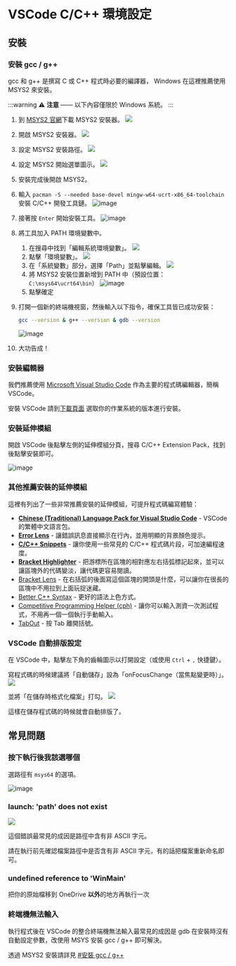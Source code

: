 # VSCode C/C++ 環境設定

## 安裝

### 安裝 gcc / g++

gcc 和 g++ 是撰寫 C 或 C++ 程式時必要的編譯器， Windows 在這裡推薦使用 MSYS2 來安裝。

:::warning
:warning: **注意** —— 以下內容僅限於 Windows 系統。
:::

1. 到 [MSYS2 官網](https://www.msys2.org/)下載 MSYS2 安裝器。
   ![](https://hackmd.io/_uploads/rynqprC-T.png)
   
2. 開啟 MSYS2 安裝器。
   ![](https://hackmd.io/_uploads/HJ0C2D0Za.png)
   
3. 設定 MSYS2 安裝路徑。
   ![](https://hackmd.io/_uploads/Hk646vRZa.png)
   
4. 設定 MSYS2 開始選單圖示。
   ![](https://hackmd.io/_uploads/Syl_6wAWa.png)
   
5. 安裝完成後開啟 MSYS2。
 
6. 輸入 `pacman -S --needed base-devel mingw-w64-ucrt-x86_64-toolchain` 安裝 C/C++ 開發工具鏈。
   ![image](https://hackmd.io/_uploads/Hyyn4y660.png)

7. 接著按 `Enter` 開始安裝工具。
   ![image](https://hackmd.io/_uploads/BJWlHJ66A.png)

8. 將工具加入 PATH 環境變數中。
   1. 在搜尋中找到「編輯系統環境變數」。
      ![](https://hackmd.io/_uploads/SJAiKw0Wp.png)
   2. 點擊「環境變數」。
      ![](https://hackmd.io/_uploads/ByMHmvR-a.png)
   3. 在「系統變數」部分，選擇「Path」並點擊編輯。
      ![](https://hackmd.io/_uploads/Bk0zNvCW6.png)
   4. 將 MSYS2 安裝位置新增到 PATH 中（預設位置：`C:\msys64\ucrt64\bin`）
     ![image](https://hackmd.io/_uploads/BJv5W1aaC.png)
   5. 點擊確定
    
9. 打開一個新的終端機視窗，然後輸入以下指令，確保工具皆已成功安裝：
    ```bash
    gcc --version & g++ --version & gdb --version
    ```
    ![image](https://hackmd.io/_uploads/H11wIJppC.png)

10. 大功告成！

### 安裝編輯器

我們推薦使用 [Microsoft Visual Studio Code](https://code.visualstudio.com) 作為主要的程式碼編輯器，簡稱 VSCode。

安裝 VSCode 請到[下載頁面](https://code.visualstudio.com/Download) 選取你的作業系統的版本進行安裝。

### 安裝延伸模組

開啟 VSCode 後點擊左側的延伸模組分頁，搜尋 C/C++ Extension Pack，找到後點擊安裝即可。

![image](https://hackmd.io/_uploads/HJu0UyTa0.png)

### 其他推薦安裝的延伸模組

這裡有列出了一些非常推薦安裝的延伸模組，可提升程式碼編寫體驗：

- [**Chinese (Traditional) Language Pack for Visual Studio Code**](https://marketplace.visualstudio.com/items?itemName=MS-CEINTL.vscode-language-pack-zh-hant) - VSCode 的繁體中文語言包。
- [**Error Lens**](https://marketplace.visualstudio.com/items?itemName=usernamehw.errorlens) - 讓錯誤訊息直接顯示在行內，並用明顯的背景顏色提示。
- [**C/C++ Snippets**](https://marketplace.visualstudio.com/items?itemName=hars.CppSnippets) - 讓你使用一些常見的 C/C++ 程式碼片段，可加速編程速度。
- [**Bracket Highlighter**](https://marketplace.visualstudio.com/items?itemName=Durzn.brackethighlighter) - 把游標所在區塊的相對應左右括弧標記起來，並可以讓區塊外的代碼變淡，讓代碼更容易閱讀。
- [Bracket Lens](https://marketplace.visualstudio.com/items?itemName=wraith13.bracket-lens) - 在右括弧的後面寫這個區塊的開頭是什麼，可以讓你在很長的區塊中不用拉到上面玩捉迷藏。
- [Better C++ Syntax](https://marketplace.visualstudio.com/items?itemName=jeff-hykin.better-cpp-syntax) - 更好的語法上色方式。
- [Competitive Programming Helper (cph)](https://marketplace.visualstudio.com/items?itemName=DivyanshuAgrawal.competitive-programming-helper) - 讓你可以輸入測資一次測試程式，不用再一個一個執行手動輸入。
- [TabOut](https://marketplace.visualstudio.com/items?itemName=albert.TabOut) - 按 Tab 離開括號。

### VSCode 自動排版設定

在 VSCode 中，點擊左下角的齒輪圖示以打開設定（或使用 `Ctrl` + `,` 快捷鍵）。

寫程式碼的時候建議將「自動儲存」設為「onFocusChange（當焦點變更時）」。
![](https://hackmd.io/_uploads/r1nhWw0ZT.png)

並將「在儲存時格式化檔案」打勾。
![](https://hackmd.io/_uploads/HyRQfPRZp.png)

這樣在儲存程式碼的時候就會自動排版了。

## 常見問題

### 按下執行後我該選哪個

選路徑有 `msys64` 的選項。

![image](https://hackmd.io/_uploads/H1U7vyTpA.png)

### launch: 'path' does not exist

![](https://hackmd.io/_uploads/rkDMXB0ba.png)

這個錯誤最常見的成因是路徑中含有非 ASCII 字元。

請在執行前先確認檔案路徑中是否含有非 ASCII 字元，有的話把檔案重新命名即可。

### undefined reference to 'WinMain'

把你的原始檔移到 OneDrive **以外**的地方再執行一次

### 終端機無法輸入

執行程式後在 VSCode 的整合終端機無法輸入最常見的成因是 gdb 在安裝時沒有自動設定參數，改使用 MSYS 安裝 gcc / g++ 即可解決。

透過 MSYS2 安裝請詳見 [#安裝 gcc / g++](#安裝-gcc--g)